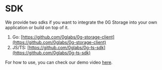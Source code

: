 # SDK

We provide two sdks if you want to integrate the 0G Storage into your own application or build on top of it.

1. Go: [https://github.com/0glabs/0g-storage-client](https://github.com/0glabs/0g-storage-client)
2. JS/TS: [https://github.com/0glabs/0g-ts-sdk](https://github.com/0glabs/0g-ts-sdk)

For how to use, you can check our demo video [here](https://youtu.be/USFGNeaO1b8?si=xAAYoSP7hviYIYGi).
